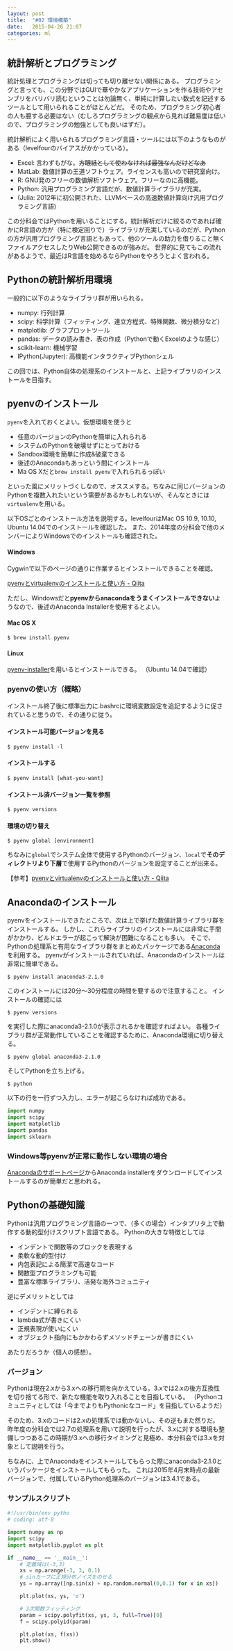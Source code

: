 ```yaml
---
layout: post
title:  "#02 環境構築"
date:   2015-04-26 21:07
categories: ml
---
```


## 統計解析とプログラミング

統計処理とプログラミングは切っても切り離せない関係にある。
プログラミングと言っても、この分野ではGUIで華やかなアプリケーションを作る技術やアセンブリをバリバリ読むということは勿論無く、単純に計算したい数式を記述するツールとして用いられることがほとんどだ。
そのため、プログラミング初心者の人も臆する必要はない（むしろプログラミングの観点から見れば難易度は低いので、プログラミングの勉強としても良いはずだ）。

統計解析によく用いられるプログラミング言語・ツールには以下のようなものがある（levelfourのバイアスがかかっている）。

+ Excel: 言わずもがな。<s>方眼紙として使わなければ最強なんだけどなあ</s>
+ MatLab: 数値計算の王道ソフトウェア。ライセンスも高いので研究室向け。
+ R: GNU発のフリーの数値解析ソフトウェア。フリーなのに高機能。
+ Python: 汎用プログラミング言語だが、数値計算ライブラリが充実。
+ (Julia: 2012年に初公開された、LLVMベースの高速数値計算向け汎用プログラミング言語)

この分科会ではPythonを用いることにする。統計解析だけに絞るのであれば確かにR言語の方が（特に検定回りで）ライブラリが充実しているのだが、Pythonの方が汎用プログラミング言語ともあって、他のツールの助力を借りること無くファイルアクセスしたりWeb公開できるのが強みだ。
世界的に見てもこの流れがあるようで、最近はR言語を始めるならPythonをやろうとよく言われる。

## Pythonの統計解析用環境

一般的に以下のようなライブラリ群が用いられる。

+ numpy: 行列計算
+ scipy: 科学計算（フィッティング、連立方程式、特殊関数、微分積分など）
+ matplotlib: グラフプロットツール
+ pandas: データの読み書き、表の作成（Pythonで動くExcelのような感じ）
+ scikit-learn: 機械学習
+ IPython(Jupyter): 高機能インタラクティブPythonシェル

この回では、Python自体の処理系のインストールと、上記ライブラリのインストールを目指す。

## pyenvのインストール

`pyenv`を入れておくとよい。仮想環境を使うと

+ 任意のバージョンのPythonを簡単に入れられる
+ システムのPythonを破壊せずにとっておける
+ Sandbox環境を簡単に作成&破棄できる
+ 後述のAnacondaもあっという間にインストール
+ Ma OS Xだと`brew install pyenv`で入れられるっぽい

といった風にメリットづくしなので、オススメする。ちなみに同じバージョンのPythonを複数入れたいという需要があるかもしれないが、そんなときには`virtualenv`を用いる。

以下OSごとのインストール方法を説明する。levelfourはMac OS 10.9, 10.10, Ubuntu 14.04でのインストールを確認した。
また、2014年度の分科会で他のメンバーによりWindowsでのインストールも確認された。

#### Windows

Cygwinで以下のページの通りに作業するとインストールできることを確認。

[pyenvとvirtualenvのインストールと使い方 - Qiita](http://qiita.com/la_luna_azul/items/3f64016feaad1722805c)

ただし、Windowsだと**pyenvからanacondaをうまくインストールできない**ようなので、後述のAnaconda Installerを使用するとよい。

#### Mac OS X

```
$ brew install pyenv
```

#### Linux

[pyenv-installer](https://github.com/yyuu/pyenv-installer)を用いるとインストールできる。
（Ubuntu 14.04で確認）

### pyenvの使い方（概略）

インストール終了後に標準出力に.bashrcに環境変数設定を追記するように促されていると思うので、その通りに従う。

#### インストール可能バージョンを見る

```
$ pyenv install -l
```

#### インストールする

```
$ pyenv install [what-you-want]
```

#### インストール済バージョン一覧を参照

```
$ pyenv versions
```

#### 環境の切り替え

```
$ pyenv global [environment]
```

ちなみに`global`でシステム全体で使用するPythonのバージョン、`local`で**そのディレクトリより下層**で使用するPythonのバージョンを設定することが出来る。

【参考】[pyenvとvirtualenvのインストールと使い方 - Qiita](http://qiita.com/la_luna_azul/items/3f64016feaad1722805c)

## Anacondaのインストール

pyenvをインストールできたところで、次は上で挙げた数値計算ライブラリ群をインストールする。
しかし、これらライブラリのインストールには非常に手間がかかり、ビルドエラーが起こって解決が困難になることも多い。
そこで、Pythonの処理系と有用なライブラリ群をまとめたパッケージである[Anaconda](http://continuum.io/downloads#all)を利用する。
pyenvがインストールされていれば、Anacondaのインストールは非常に簡単である。

```
$ pyenv install anaconda3-2.1.0
```

このインストールには20分〜30分程度の時間を要するので注意すること。
インストールの確認には

```
$ pyenv versions
```

を実行した際にanaconda3-2.1.0が表示されるかを確認すればよい。
各種ライブラリ群が正常動作していることを確認するために、Anaconda環境に切り替える。

```
$ pyenv global anaconda3-2.1.0
```

そしてPythonを立ち上げる。

```
$ python
```

以下の行を一行ずつ入力し、エラーが起こらなければ成功である。

```python
import numpy
import scipy
import matplotlib
import pandas
import sklearn
```

### Windows等pyenvが正常に動作しない環境の場合

[Anacondaのサポートページ](http://continuum.io/downloads#all)からAnaconda installerをダウンロードしてインストールするのが簡単だと思われる。

## Pythonの基礎知識

Pythonは汎用プログラミング言語の一つで、（多くの場合）インタプリタ上で動作する動的型付けスクリプト言語である。
Pythonの大きな特徴としては

+ インデントで関数等のブロックを表現する
+ 柔軟な動的型付け
+ 内包表記による簡潔で高速なコード
+ 関数型プログラミングも可能
+ 豊富な標準ライブラリ、活発な海外コミュニティ

逆にデメリットとしては

+ インデントに縛られる
+ lambda式が書きにくい
+ 正規表現が使いにくい
+ オブジェクト指向にもかかわらずメソッドチェーンが書きにくい

あたりだろうか（個人の感想）。

### バージョン

Pythonは現在2.xから3.xへの移行期を向かえている。3.xでは2.xの後方互換性を切り捨てる形で、新たな機能を取り入れることを目指している。
（Pythonコミュニティとしては「今までよりもPythonicなコード」を目指しているようだ）

そのため、3.xのコードは2.xの処理系では動かないし、その逆もまた然りだ。
昨年度の分科会では2.7の処理系を用いて説明を行ったが、3.xに対する環境も整備しつつあるこの時期が3.xへの移行タイミングと見極め、本分科会では3.xを対象として説明を行う。

ちなみに、上でAnacondaをインストールしてもらった際にanaconda3-2.1.0というパッケージをインストールしてもらった。
これは2015年4月末時点の最新バージョンで、付属しているPython処理系のバージョンは3.4.1である。

### サンプルスクリプト

```python
#!/usr/bin/env pytho
# coding: utf-8

import numpy as np
import scipy
import matplotlib.pyplot as plt

if __name__ == '__main__':
    # 定義域は(-3,3)
    xs = np.arange(-3, 3, 0.1)
    # sinカーブに正規分布ノイズをのせる
    ys = np.array([np.sin(x) + np.random.normal(0,0.1) for x in xs])

    plt.plot(xs, ys, 'o')

    # 3次関数フィッティング
    param = scipy.polyfit(xs, ys, 3, full=True)[0]
    f = scipy.poly1d(param)

    plt.plot(xs, f(xs))
    plt.show()
```


